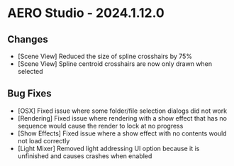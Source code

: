 # AERO Studio - 2024.1.12.0

## Changes

- [Scene View] Reduced the size of spline crosshairs by 75%
- [Scene View] Spline centroid crosshairs are now only drawn when selected

## Bug Fixes

- [OSX] Fixed issue where some folder/file selection dialogs did not work
- [Rendering] Fixed issue where rendering with a show effect that has no sequence would cause the render to lock at no progress
- [Show Effects] Fixed issue where a show effect with no contents would not load correctly
- [Light Mixer] Removed light addressing UI option because it is unfinished and causes crashes when enabled
